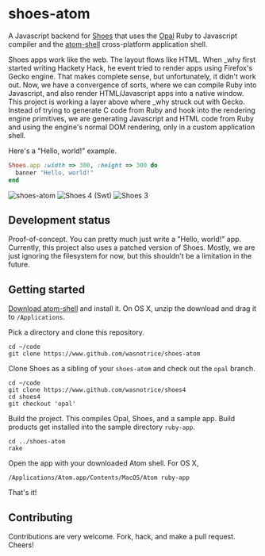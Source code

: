 # shoes-atom

A Javascript backend for [Shoes](https://www.github.com/shoes/shoes4) that uses
the [Opal](http://opalrb.org/) Ruby to Javascript compiler and the
[atom-shell](https://github.com/atom/atom-shell) cross-platform application
shell.

Shoes apps work like the web. The layout flows like HTML. When _why first
started writing Hackety Hack, he event tried to render apps using Firefox's
Gecko engine. That makes complete sense, but unfortunately, it didn't work out.
Now, we have a convergence of sorts, where we can compile Ruby into Javascript,
and also render HTML/Javascript apps into a native window. This project is
working a layer above where _why struck out with Gecko. Instead of trying to
generate C code from Ruby and hook into the rendering engine primitives, we are
generating Javascript and HTML code from Ruby and using the engine's normal DOM
rendering, only in a custom application shell.

Here's a "Hello, world!" example.

```ruby
Shoes.app :width => 300, :height => 300 do
  banner "Hello, world!"
end
```

![shoes-atom](https://www.dropbox.com/s/3rrgeyachu1ofq2/Screenshot%202014-05-18%2022.17.14.png)
![Shoes 4 (Swt)](https://www.dropbox.com/s/p6mf03qw45rhi80/Screenshot%202014-05-18%2022.19.16.png)
![Shoes 3](https://www.dropbox.com/s/8zux0e1x9iljkse/Screenshot%202014-05-18%2022.19.46.png)

## Development status

Proof-of-concept. You can pretty much just write a "Hello, world!" app.
Currently, this project also uses a patched version of Shoes. Mostly, we are
just ignoring the filesystem for now, but this shouldn't be a limitation in the
future.


## Getting started

[Download atom-shell](https://github.com/atom/atom-shell/releases) and install it. On OS X, unzip the download and drag it to `/Applications`.

Pick a directory and clone this repository.

    cd ~/code
    git clone https://www.github.com/wasnotrice/shoes-atom

Clone Shoes as a sibling of your `shoes-atom` and check out the `opal` branch.

    cd ~/code
    git clone https://www.github.com/wasnotrice/shoes4
    cd shoes4
    git checkout 'opal'

Build the project. This compiles Opal, Shoes, and a sample app. Build products
get installed into the sample directory `ruby-app`.

    cd ../shoes-atom
    rake

Open the app with your downloaded Atom shell. For OS X,

    /Applications/Atom.app/Contents/MacOS/Atom ruby-app

That's it!

## Contributing

Contributions are very welcome. Fork, hack, and make a pull request. Cheers!

